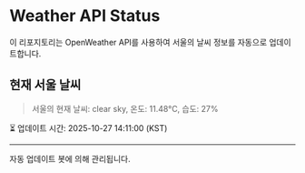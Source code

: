 
# Weather API Status

이 리포지토리는 OpenWeather API를 사용하여 서울의 날씨 정보를 자동으로 업데이트합니다.

## 현재 서울 날씨
> 서울의 현재 날씨: clear sky, 온도: 11.48°C, 습도: 27%

⏳ 업데이트 시간: 2025-10-27 14:11:00 (KST)

---
자동 업데이트 봇에 의해 관리됩니다.
